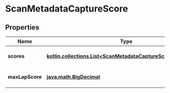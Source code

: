 
# ScanMetadataCaptureScore

## Properties
Name | Type | Description | Notes
------------ | ------------- | ------------- | -------------
**scores** | [**kotlin.collections.List&lt;ScanMetadataCaptureScoreScoresInner&gt;**](ScanMetadataCaptureScoreScoresInner.md) | List of capture scores |  [optional]
**maxLapScore** | [**java.math.BigDecimal**](java.math.BigDecimal.md) | Maximum Laplacian score |  [optional]



